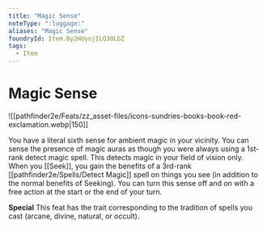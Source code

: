 ```yaml
---
title: "Magic Sense"
noteType: ":luggage:"
aliases: "Magic Sense"
foundryId: Item.By2HUynjILQ30LbZ
tags:
  - Item
---
```


# Magic Sense
![[pathfinder2e/Feats/zz_asset-files/icons-sundries-books-book-red-exclamation.webp|150]]

You have a literal sixth sense for ambient magic in your vicinity. You can sense the presence of magic auras as though you were always using a 1st-rank detect magic spell. This detects magic in your field of vision only. When you [[Seek]], you gain the benefits of a 3rd-rank [[pathfinder2e/Spells/Detect Magic]] spell on things you see (in addition to the normal benefits of Seeking). You can turn this sense off and on with a free action at the start or the end of your turn.

**Special** This feat has the trait corresponding to the tradition of spells you cast (arcane, divine, natural, or occult).

